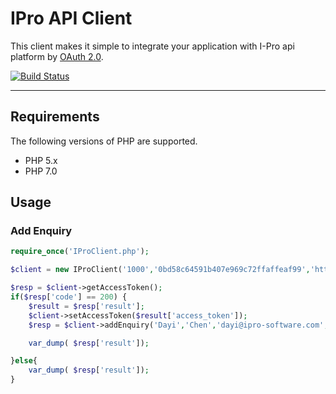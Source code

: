 # IPro API Client

This client makes it simple to integrate your application with I-Pro api platform by [OAuth 2.0](http://oauth.net/2/).

[![Build Status](https://travis-ci.org/iprosoftware/ipro-php-sdk.svg)](https://travis-ci.org/iprosoftware/ipro-php-sdk)

---


## Requirements

The following versions of PHP are supported.

* PHP 5.x
* PHP 7.0


## Usage



### Add Enquiry

```php
require_once('IProClient.php');

$client = new IProClient('1000','0bd58c64591b407e969c72ffaffeaf99','http://www.azores-staging.cn');

$resp = $client->getAccessToken();
if($resp['code'] == 200) {
    $result = $resp['result'];
    $client->setAccessToken($result['access_token']);
    $resp = $client->addEnquiry('Dayi','Chen','dayi@ipro-software.com', '12484','2016-02-27','2016-03-02',"3","100",'13800138000','0592','1','1',"","","2016-01-05T07:26:40.7595426Z");

    var_dump( $resp['result']);

}else{
    var_dump( $resp['result']);
}
```